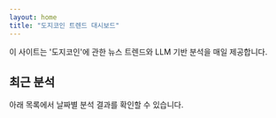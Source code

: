 ```yaml
---
layout: home
title: "도지코인 트렌드 대시보드"
---
```



이 사이트는 '도지코인'에 관한 뉴스 트렌드와 LLM 기반 분석을 매일 제공합니다.

## 최근 분석

아래 목록에서 날짜별 분석 결과를 확인할 수 있습니다.

<div class="chart-container" style="width: 80%; margin: auto;">
    <canvas id="priceChart"></canvas>
</div>

<script src="https://cdn.jsdelivr.net/npm/chart.js"></script>
<script>
Promise.all([
  fetch("https://api.coingecko.com/api/v3/coins/dogecoin/market_chart?vs_currency=usd&days=7").then(response => response.json()),
  fetch("https://api.coingecko.com/api/v3/coins/bitcoin/market_chart?vs_currency=usd&days=7").then(response => response.json())
])
.then(([dogeData, btcData]) => {
  const ctx = document.getElementById('priceChart').getContext('2d');
  
  // 날짜 레이블은 도지코인 데이터에서 가져옵니다
  const labels = dogeData.prices.map(item => new Date(item[0]).toLocaleDateString());
  
  // 비트코인 가격은 굉장히 높기 때문에, 데이터 스케일 조정을 위해 별도의 Y축을 사용합니다
  new Chart(ctx, {
    type: 'line',
    data: {
      labels: labels,
      datasets: [
        {
          label: "도지코인 가격 (USD)",
          data: dogeData.prices.map(item => item[1]),
          borderColor: "blue",
          fill: false,
          yAxisID: 'y-doge'
        },
        {
          label: "비트코인 가격 (USD)",
          data: btcData.prices.map(item => item[1]),
          borderColor: "orange",
          fill: false,
          yAxisID: 'y-btc'
        }
      ]
    },
    options: {
      scales: {
        'y-doge': {
          type: 'linear',
          display: true,
          position: 'left',
          title: {
            display: true,
            text: '도지코인 가격 (USD)'
          }
        },
        'y-btc': {
          type: 'linear',
          display: true,
          position: 'right',
          title: {
            display: true,
            text: '비트코인 가격 (USD)'
          },
          grid: {
            drawOnChartArea: false // 그리드 라인 중복 방지
          }
        }
      }
    }
  });
});
</script>